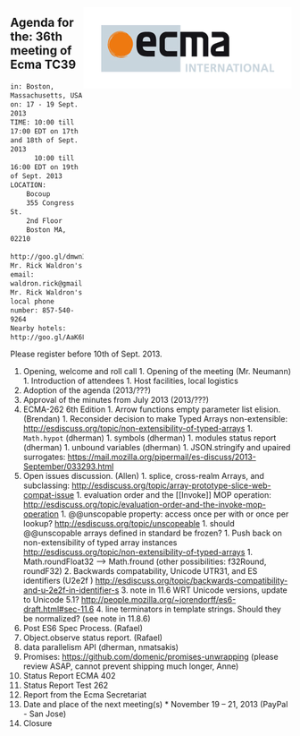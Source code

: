 <img src="../images/Ecma_RVB-003.jpg"
     align="right" alt="" />

## Agenda for the: 36th meeting of Ecma TC39

    in: Boston, Massachusetts, USA
    on: 17 - 19 Sept. 2013
    TIME: 10:00 till 17:00 EDT on 17th and 18th of Sept. 2013
          10:00 till 16:00 EDT on 19th of Sept. 2013
    LOCATION:
        Bocoup
        355 Congress St.
        2nd Floor
        Boston MA, 02210
        http://goo.gl/dmwn3
    Mr. Rick Waldron's email: waldron.rick@gmail.com
    Mr. Rick Waldron's local phone number: 857-540-9264
    Nearby hotels: http://goo.gl/AaK6L

Please register before 10th of Sept. 2013.

  1. Opening, welcome and roll call
    1. Opening of the meeting (Mr. Neumann)
    1. Introduction of attendees
    1. Host facilities, local logistics
  1. Adoption of the agenda (2013/???)
  1. Approval of the minutes from July 2013 (2013/???)
  1. ECMA-262 6th Edition
    1. Arrow functions empty parameter list elision. (Brendan)
    1. Reconsider decision to make Typed Arrays non-extensible: http://esdiscuss.org/topic/non-extensibility-of-typed-arrays
    1. `Math.hypot` (dherman)
    1. symbols (dherman)
    1. modules status report (dherman)
    1. unbound variables (dherman)
    1. JSON.stringify and upaired surrogates: https://mail.mozilla.org/pipermail/es-discuss/2013-September/033293.html
  1. Open issues discussion. (Allen)
    1. splice, cross-realm Arrays, and subclassing: http://esdiscuss.org/topic/array-prototype-slice-web-compat-issue
    1. evaluation order and the [[Invoke]] MOP operation: http://esdiscuss.org/topic/evaluation-order-and-the-invoke-mop-operation
    1. @@unscopable property: access once per with or once per lookup? http://esdiscuss.org/topic/unscopeable
    1. should @@unscopable arrays defined in standard be frozen?
    1. Push back on non-extensibility of typed array instances http://esdiscuss.org/topic/non-extensibility-of-typed-arrays 
    1. Math.roundFloat32 --> Math.fround   (other possibilities: f32Round, roundF32)
    2. Backwards compatability, Unicode UTR31, and ES identifiers (U2e2f ) http://esdiscuss.org/topic/backwards-compatibility-and-u-2e2f-in-identifier-s
    3. note in 11.6 WRT Unicode versions, update to Unicode 5.1? http://people.mozilla.org/~jorendorff/es6-draft.html#sec-11.6 
    4. line terminators in template strings.  Should they be normalized? (see note in 11.8.6)
  1. Post ES6 Spec Process. (Rafael)
  1. Object.observe status report. (Rafael)
  1. data parallelism API (dherman, nmatsakis)
  1. Promises: https://github.com/domenic/promises-unwrapping (please review ASAP, cannot prevent shipping much longer, Anne)
  1. Status Report ECMA 402
  1. Status Report Test 262
  1. Report from the Ecma Secretariat
  1. Date and place of the next meeting(s)
    * November 19 – 21, 2013 (PayPal - San Jose)
  1.  Closure
